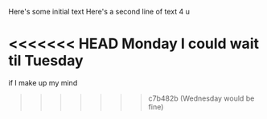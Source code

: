 ﻿
 Here's some initial text
Here's a second line of text 4 u

<<<<<<< HEAD
Monday I could wait til Tuesday
=======
if I make up my mind
>>>>>>> c7b482b (Wednesday would be fine)

